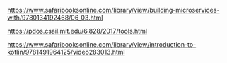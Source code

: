 https://www.safaribooksonline.com/library/view/building-microservices-with/9780134192468/06_03.html

https://pdos.csail.mit.edu/6.828/2017/tools.html

https://www.safaribooksonline.com/library/view/introduction-to-kotlin/9781491964125/video283013.html
